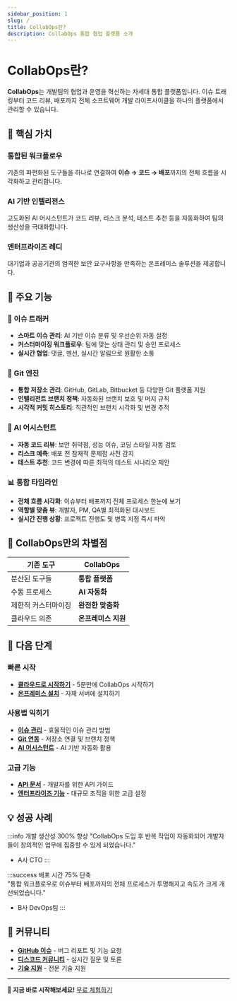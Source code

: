 ```yaml
---
sidebar_position: 1
slug: /
title: CollabOps란?
description: CollabOps 통합 협업 플랫폼 소개
---
```


# CollabOps란?

**CollabOps**는 개발팀의 협업과 운영을 혁신하는 차세대 통합 플랫폼입니다. 이슈 트래킹부터 코드 리뷰, 배포까지 전체 소프트웨어 개발 라이프사이클을 하나의 플랫폼에서 관리할 수 있습니다.

## 🎯 핵심 가치

### 통합된 워크플로우
기존의 파편화된 도구들을 하나로 연결하여 **이슈 → 코드 → 배포**까지의 전체 흐름을 시각화하고 관리합니다.

### AI 기반 인텔리전스
고도화된 AI 어시스턴트가 코드 리뷰, 리스크 분석, 테스트 추천 등을 자동화하여 팀의 생산성을 극대화합니다.

### 엔터프라이즈 레디
대기업과 공공기관의 엄격한 보안 요구사항을 만족하는 온프레미스 솔루션을 제공합니다.

## 🚀 주요 기능

### 📝 이슈 트래커
- **스마트 이슈 관리**: AI 기반 이슈 분류 및 우선순위 자동 설정
- **커스터마이징 워크플로우**: 팀에 맞는 상태 관리 및 승인 프로세스
- **실시간 협업**: 댓글, 멘션, 실시간 알림으로 원활한 소통

### 🔧 Git 엔진
- **통합 저장소 관리**: GitHub, GitLab, Bitbucket 등 다양한 Git 플랫폼 지원
- **인텔리전트 브랜치 정책**: 자동화된 브랜치 보호 및 머지 규칙
- **시각적 커밋 히스토리**: 직관적인 브랜치 시각화 및 변경 추적

### 🤖 AI 어시스턴트
- **자동 코드 리뷰**: 보안 취약점, 성능 이슈, 코딩 스타일 자동 검토
- **리스크 예측**: 배포 전 잠재적 문제점 사전 감지
- **테스트 추천**: 코드 변경에 따른 최적의 테스트 시나리오 제안

### 📊 통합 타임라인
- **전체 흐름 시각화**: 이슈부터 배포까지 전체 프로세스 한눈에 보기
- **역할별 맞춤 뷰**: 개발자, PM, QA별 최적화된 대시보드
- **실시간 진행 상황**: 프로젝트 진행도 및 병목 지점 즉시 파악

## 🌟 CollabOps만의 차별점

| 기존 도구 | CollabOps |
|----------|-----------|
| 분산된 도구들 | **통합 플랫폼** |
| 수동 프로세스 | **AI 자동화** |
| 제한적 커스터마이징 | **완전한 맞춤화** |
| 클라우드 의존 | **온프레미스 지원** |

## 🎯 다음 단계

### 빠른 시작
- **[클라우드로 시작하기](/getting-started/quick-start-cloud)** - 5분만에 CollabOps 시작하기
- **[온프레미스 설치](/getting-started/quick-start-onpremise)** - 자체 서버에 설치하기

### 사용법 익히기
- **[이슈 관리](/usage/issue-tracker/create-manage-issues)** - 효율적인 이슈 관리 방법
- **[Git 연동](/usage/git-engine/repository-branch-policy)** - 저장소 연결 및 브랜치 정책
- **[AI 어시스턴트](/usage/ai-assistant/code-review-automation)** - AI 기반 자동화 활용

### 고급 기능
- **[API 문서](/api/overview)** - 개발자를 위한 API 가이드
- **[엔터프라이즈 기능](/enterprise/customization-guide)** - 대규모 조직을 위한 고급 설정

## 💡 성공 사례

:::info 개발 생산성 300% 향상
"CollabOps 도입 후 반복 작업이 자동화되어 개발자들이 창의적인 업무에 집중할 수 있게 되었습니다."
- A사 CTO
:::

:::success 배포 시간 75% 단축  
"통합 워크플로우로 이슈부터 배포까지의 전체 프로세스가 투명해지고 속도가 크게 개선되었습니다."
- B사 DevOps팀
:::

## 🤝 커뮤니티

- **[GitHub 이슈](https://github.com/collabops/collabops/issues)** - 버그 리포트 및 기능 요청
- **[디스코드 커뮤니티](/support/community)** - 실시간 질문 및 토론
- **[기술 지원](/support/technical-support)** - 전문 기술 지원

---

**🚀 지금 바로 시작해보세요!** [무료 체험하기](https://collabops.ai) 